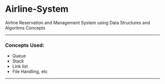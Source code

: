 # Airline-System
Airline Reservation and Management System using Data Structures and Algoritms Concepts

***************************************************************

### Concepts Used:
* Queue
* Stack
* Link list
* File Handling, etc

****************************************************************
